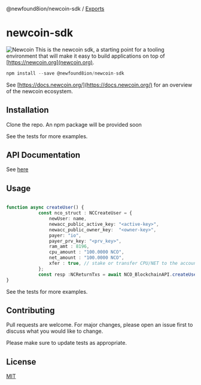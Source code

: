 @newfound8ion/newcoin-sdk / [Exports](modules.md)

# newcoin-sdk

![Newcoin](https://github.com/newfound8ion/newcoin-sdk/blob/main/docs/media/newcoin-globe.png?raw=true)
This is the newcoin sdk, a starting point for a tooling environment that will make it easy to build applications on top of [https://newcoin.org](newcoin.org).

``` typescript
npm install --save @newfound8ion/newcoin-sdk
```

See [https://docs.newcoin.org/](https://docs.newcoin.org/) for an overview of the newcoin ecosystem.

## Installation

Clone the repo. An npm package will be provided soon

See the tests for more examples.

## API Documentation

See [here](./docs/modules.md)

## Usage

``` typescript

function async createUser() {
            const nco_struct : NCCreateUser = {
                newUser: name, 
                newacc_public_active_key: "<active-key>",
                newacc_public_owner_key:  "<owner-key>",
                payer: "io", 
                payer_prv_key: "<prv_key>",
                ram_amt : 8196, 
                cpu_amount : "100.0000 NCO", 
                net_amount : "100.0000 NCO", 
                xfer : true, // stake or transfer CPU/NET to the account
            };
            const resp :NCReturnTxs = await NCO_BlockchainAPI.createUser(nco_struct) ;
}
```

See the tests for more examples.

## Contributing

Pull requests are welcome.
For major changes, please open an issue first to discuss what you would like to change.

Please make sure to update tests as appropriate.

## License

[MIT](https://choosealicense.com/licenses/mit/)
